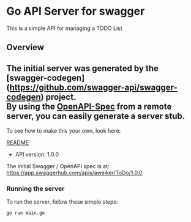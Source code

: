 # Go API Server for swagger

This is a simple API for managing a TODO List

## Overview
The initial server was generated by the [swagger-codegen]
(https://github.com/swagger-api/swagger-codegen) project.  
By using the [OpenAPI-Spec](https://github.com/OAI/OpenAPI-Specification) from a remote server, you can easily generate a server stub.  
-

To see how to make this your own, look here:

[README](https://github.com/swagger-api/swagger-codegen/blob/master/README.md)

- API version: 1.0.0

The initial Swagger / OpenAPI spec is at: https://app.swaggerhub.com/apis/aweiker/ToDo/1.0.0


### Running the server
To run the server, follow these simple steps:

```
go run main.go
```

